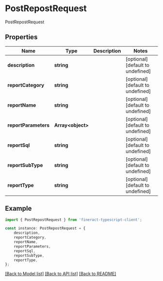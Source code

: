 # PostRepostRequest

PostRepostRequest

## Properties

Name | Type | Description | Notes
------------ | ------------- | ------------- | -------------
**description** | **string** |  | [optional] [default to undefined]
**reportCategory** | **string** |  | [optional] [default to undefined]
**reportName** | **string** |  | [optional] [default to undefined]
**reportParameters** | **Array&lt;object&gt;** |  | [optional] [default to undefined]
**reportSql** | **string** |  | [optional] [default to undefined]
**reportSubType** | **string** |  | [optional] [default to undefined]
**reportType** | **string** |  | [optional] [default to undefined]

## Example

```typescript
import { PostRepostRequest } from 'fineract-typescript-client';

const instance: PostRepostRequest = {
    description,
    reportCategory,
    reportName,
    reportParameters,
    reportSql,
    reportSubType,
    reportType,
};
```

[[Back to Model list]](../README.md#documentation-for-models) [[Back to API list]](../README.md#documentation-for-api-endpoints) [[Back to README]](../README.md)
